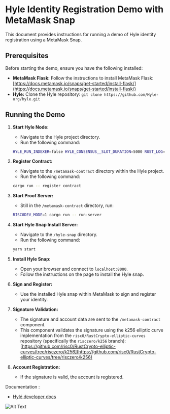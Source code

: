 # Hyle Identity Registration Demo with MetaMask Snap

This document provides instructions for running a demo of Hyle identity registration using a MetaMask Snap.

## Prerequisites

Before starting the demo, ensure you have the following installed:

- **MetaMask Flask:** Follow the instructions to install MetaMask Flask: [https://docs.metamask.io/snaps/get-started/install-flask/](https://docs.metamask.io/snaps/get-started/install-flask/)
- **Hyle:** Clone the Hyle repository: `git clone https://github.com/Hyle-org/hyle.git`

## Running the Demo

1.  **Start Hyle Node:**

    - Navigate to the Hyle project directory.
    - Run the following command:

    ```bash
    HYLE_RUN_INDEXER=false HYLE_CONSENSUS__SLOT_DURATION=5000 RUST_LOG=debug cargo run --bin node
    ```

2.  **Register Contract:**

    - Navigate to the `/metamask-contract` directory within the Hyle project.
    - Run the following command:

    ```bash
    cargo run -- register contract
    ```

3.  **Start Proof Server:**

    - Still in the `/metamask-contract` directory, run:

    ```bash
    RISC0DEV_MODE=1 cargo run -- run-server
    ```

4.  **Start Hyle Snap Install Server:**

    - Navigate to the `/hyle-snap` directory.
    - Run the following command:

    ```bash
    yarn start
    ```

5.  **Install Hyle Snap:**

    - Open your browser and connect to `localhost:8000`.
    - Follow the instructions on the page to install the Hyle snap.

6.  **Sign and Register:**

    - Use the installed Hyle snap within MetaMask to sign and register your identity.

7.  **Signature Validation:**

    - The signature and account data are sent to the `/metamask-contract` component.
    - This component validates the signature using the k256 elliptic curve implementation from the `risc0/RustCrypto-elliptic-curves` repository (specifically the `risczero/k256` branch): [https://github.com/risc0/RustCrypto-elliptic-curves/tree/risczero/k256](https://github.com/risc0/RustCrypto-elliptic-curves/tree/risczero/k256)

8.  **Account Registration:**
    - If the signature is valid, the account is registered.

Documentation :

- [Hylé developer docs](https://docs.hyle.eu/)

![Alt Text](metamask-snap.gif)
